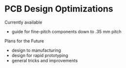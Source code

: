 # PCB Design Optimizations
 
Currently available

- guide for fine-pitch components down to .35 mm pitch

Plans for the Future

- design to manufacturing
- design for rapid prototyping
- general tricks and improvements